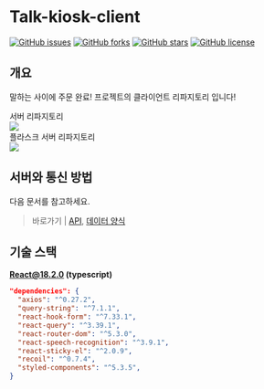 # Talk-kiosk-client

<a href="https://github.com/Fantastic5-Team/talk-kiosk-client/issues"><img alt="GitHub issues" src="https://img.shields.io/github/issues/Fantastic5-Team/talk-kiosk-client"></a>
<a href="https://github.com/Fantastic5-Team/talk-kiosk-client/network"><img alt="GitHub forks" src="https://img.shields.io/github/forks/Fantastic5-Team/talk-kiosk-client"></a>
<a href="https://github.com/Fantastic5-Team/talk-kiosk-client/stargazers"><img alt="GitHub stars" src="https://img.shields.io/github/stars/Fantastic5-Team/talk-kiosk-client?color=yellow"></a>
<a href="https://github.com/Fantastic5-Team/talk-kiosk-client"><img alt="GitHub license" src="https://img.shields.io/github/license/Fantastic5-Team/talk-kiosk-client"></a>

## 개요
말하는 사이에 주문 완료! 프로젝트의 클라이언트 리파지토리 입니다!

서버 리파지토리\
<a href="https://github.com/Fantastic5-Team/talk-kiosk-server" target="_blank">
  <img src="https://img.shields.io/badge/GitHub-talk--kiosk--server-brightgreen?style=for-the-badge&logo=github" />
</a>\
플라스크 서버 리파지토리\
<a href="https://github.com/Fantastic5-Team/talk-kiosk-flask_server" target="_blank">
  <img src="https://img.shields.io/badge/GitHub-talk--kiosk--flask_server-brightgreen?style=for-the-badge&logo=github" />
</a>


## 서버와 통신 방법

다음 문서를 참고하세요.

> 바로가기 | [API](https://github.com/Fantastic5-Team/talk-kiosk-server#api),
[데이터 양식](https://github.com/Fantastic5-Team/talk-kiosk-server#%EB%8D%B0%EC%9D%B4%ED%84%B0-%EC%96%91%EC%8B%9D)

## 기술 스택
**React@18.2.0 (typescript)**
```json
"dependencies": {
  "axios": "^0.27.2",
  "query-string": "^7.1.1",
  "react-hook-form": "^7.33.1",
  "react-query": "^3.39.1",
  "react-router-dom": "^5.3.0",
  "react-speech-recognition": "^3.9.1",
  "react-sticky-el": "^2.0.9",
  "recoil": "^0.7.4",
  "styled-components": "^5.3.5",
}
```
